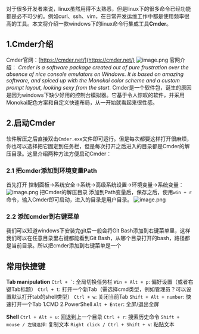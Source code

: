 对于很多开发者来说，linux虽然用得不太熟悉，但是linux下的很多命令已经功能都是必不可少的。例如curl、ssh、vim，在日常开发运维工作中都是使用频率很高的工具。本文将介绍一款windows下的linux命令行集成工具**Cmder**。

## 1.Cmder介绍
Cmder官网：[https://cmder.net/](https://cmder.net/)
![image.png](0)
官网介绍：
*Cmder is a software package created out of pure frustration over the absence of nice console emulators on Windows. It is based on amazing software, and spiced up with the Monokai color scheme and a custom prompt layout, looking sexy from the start.*
Cmder是一个软件包，诞生的原因是因为windows下缺少好用的控制台模拟器。它基于令人惊叹的软件，并采用Monokai配色方案和自定义快速布局，从一开始就看起来很性感。

## 2.启动Cmder
软件解压之后直接双击`Cmder.exe`文件即可运行。但是每次都要这样打开很麻烦，你也可以选择把它固定到任务栏，但是每次打开之后进入的目录都是Cmder的解压目录。这里介绍两种方法方便启动Cmder：

### 2.1 把cmder添加到环境变量Path
首先打开 控制面板->系统安全->系统->高级系统设置->环境变量->系统变量：
![image.png](1)
把Cmder的解压目录 添加到Path变量后，保存之后，使用`win + r`命令，输入Cmder即可启动，进入的目录是用户目录。
![image.png](2)

### 2.2 添加cmder到右键菜单
我们可以知道windows下安装完git后一般会将Git Bash添加到右键菜单里，这样我们可以在任意目录里右键都能看到Git Bash，从哪个目录打开的bash，路径都是当前目录。所以把cmder添加到右键菜单是一个


## 常用快捷键

**Tab manipulation**
`` Ctrl + ` ``: 全局切换任务栏
`Win + Alt + p`: 偏好设置（或者右键Tab标题）
`Ctrl + t`: 打开一个新Tab（需选择cmd类型，例如管理员？可以设置默认打开tab的shell类型）
`Ctrl + w`: 关闭当前Tab
`Shift + Alt + number`: 快速打开一个Tab
	1.CMD
	2.PowerShell
`Alt + Enter`: 全屏/退出全屏

**Shell**
`Ctrl + Alt + u`: 回退到上一个目录
`Ctrl + r`: 搜索历史命令
`Shift + mouse / 左键选择`: 复制文本
`Right click / Ctrl + Shift + v`: 粘贴文本
